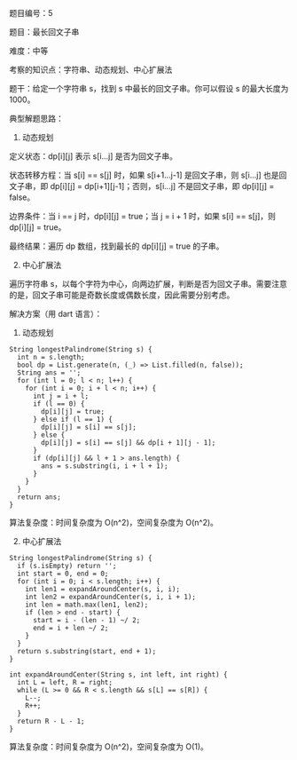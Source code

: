 题目编号：5

题目：最长回文子串

难度：中等

考察的知识点：字符串、动态规划、中心扩展法

题干：给定一个字符串 s，找到 s 中最长的回文子串。你可以假设 s 的最大长度为 1000。

典型解题思路：

1. 动态规划

定义状态：dp[i][j] 表示 s[i...j] 是否为回文子串。

状态转移方程：当 s[i] == s[j] 时，如果 s[i+1...j-1] 是回文子串，则 s[i...j] 也是回文子串，即 dp[i][j] = dp[i+1][j-1]；否则，s[i...j] 不是回文子串，即 dp[i][j] = false。

边界条件：当 i == j 时，dp[i][j] = true；当 j = i + 1 时，如果 s[i] == s[j]，则 dp[i][j] = true。

最终结果：遍历 dp 数组，找到最长的 dp[i][j] = true 的子串。

2. 中心扩展法

遍历字符串 s，以每个字符为中心，向两边扩展，判断是否为回文子串。需要注意的是，回文子串可能是奇数长度或偶数长度，因此需要分别考虑。

解决方案（用 dart 语言）：

1. 动态规划

```
String longestPalindrome(String s) {
  int n = s.length;
  bool dp = List.generate(n, (_) => List.filled(n, false));
  String ans = '';
  for (int l = 0; l < n; l++) {
    for (int i = 0; i + l < n; i++) {
      int j = i + l;
      if (l == 0) {
        dp[i][j] = true;
      } else if (l == 1) {
        dp[i][j] = s[i] == s[j];
      } else {
        dp[i][j] = s[i] == s[j] && dp[i + 1][j - 1];
      }
      if (dp[i][j] && l + 1 > ans.length) {
        ans = s.substring(i, i + l + 1);
      }
    }
  }
  return ans;
}
```

算法复杂度：时间复杂度为 O(n^2)，空间复杂度为 O(n^2)。

2. 中心扩展法

```
String longestPalindrome(String s) {
  if (s.isEmpty) return '';
  int start = 0, end = 0;
  for (int i = 0; i < s.length; i++) {
    int len1 = expandAroundCenter(s, i, i);
    int len2 = expandAroundCenter(s, i, i + 1);
    int len = math.max(len1, len2);
    if (len > end - start) {
      start = i - (len - 1) ~/ 2;
      end = i + len ~/ 2;
    }
  }
  return s.substring(start, end + 1);
}

int expandAroundCenter(String s, int left, int right) {
  int L = left, R = right;
  while (L >= 0 && R < s.length && s[L] == s[R]) {
    L--;
    R++;
  }
  return R - L - 1;
}
```

算法复杂度：时间复杂度为 O(n^2)，空间复杂度为 O(1)。